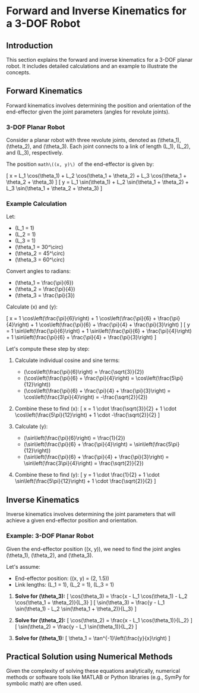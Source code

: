 # Forward and Inverse Kinematics for a 3-DOF Robot

## Introduction

This section explains the forward and inverse kinematics for a 3-DOF planar robot. It includes detailed calculations and an example to illustrate the concepts.

## Forward Kinematics

Forward kinematics involves determining the position and orientation of the end-effector given the joint parameters (angles for revolute joints).

### 3-DOF Planar Robot

Consider a planar robot with three revolute joints, denoted as \(\theta_1\), \(\theta_2\), and \(\theta_3\). Each joint connects to a link of length \(L_1\), \(L_2\), and \(L_3\), respectively.

The position ```math\((x, y)\) ```of the end-effector is given by:

\[ 
x = L_1 \cos(\theta_1) + L_2 \cos(\theta_1 + \theta_2) + L_3 \cos(\theta_1 + \theta_2 + \theta_3)
\]
\[ 
y = L_1 \sin(\theta_1) + L_2 \sin(\theta_1 + \theta_2) + L_3 \sin(\theta_1 + \theta_2 + \theta_3)
\]

### Example Calculation

Let:
- \(L_1 = 1\)
- \(L_2 = 1\)
- \(L_3 = 1\)
- \(\theta_1 = 30^\circ\)
- \(\theta_2 = 45^\circ\)
- \(\theta_3 = 60^\circ\)

Convert angles to radians:
- \(\theta_1 = \frac{\pi}{6}\)
- \(\theta_2 = \frac{\pi}{4}\)
- \(\theta_3 = \frac{\pi}{3}\)

Calculate \(x\) and \(y\):

\[ 
x = 1 \cos\left(\frac{\pi}{6}\right) + 1 \cos\left(\frac{\pi}{6} + \frac{\pi}{4}\right) + 1 \cos\left(\frac{\pi}{6} + \frac{\pi}{4} + \frac{\pi}{3}\right)
\]
\[ 
y = 1 \sin\left(\frac{\pi}{6}\right) + 1 \sin\left(\frac{\pi}{6} + \frac{\pi}{4}\right) + 1 \sin\left(\frac{\pi}{6} + \frac{\pi}{4} + \frac{\pi}{3}\right)
\]

Let's compute these step by step:

1. Calculate individual cosine and sine terms:
   - \(\cos\left(\frac{\pi}{6}\right) = \frac{\sqrt{3}}{2}\)
   - \(\cos\left(\frac{\pi}{6} + \frac{\pi}{4}\right) = \cos\left(\frac{5\pi}{12}\right)\)
   - \(\cos\left(\frac{\pi}{6} + \frac{\pi}{4} + \frac{\pi}{3}\right) = \cos\left(\frac{3\pi}{4}\right) = -\frac{\sqrt{2}}{2}\)

2. Combine these to find \(x\):
   \[ 
   x = 1 \cdot \frac{\sqrt{3}}{2} + 1 \cdot \cos\left(\frac{5\pi}{12}\right) + 1 \cdot -\frac{\sqrt{2}}{2} 
   \]

3. Calculate \(y\):
   - \(\sin\left(\frac{\pi}{6}\right) = \frac{1}{2}\)
   - \(\sin\left(\frac{\pi}{6} + \frac{\pi}{4}\right) = \sin\left(\frac{5\pi}{12}\right)\)
   - \(\sin\left(\frac{\pi}{6} + \frac{\pi}{4} + \frac{\pi}{3}\right) = \sin\left(\frac{3\pi}{4}\right) = \frac{\sqrt{2}}{2}\)

4. Combine these to find \(y\):
   \[ 
   y = 1 \cdot \frac{1}{2} + 1 \cdot \sin\left(\frac{5\pi}{12}\right) + 1 \cdot \frac{\sqrt{2}}{2} 
   \]

## Inverse Kinematics

Inverse kinematics involves determining the joint parameters that will achieve a given end-effector position and orientation.

### Example: 3-DOF Planar Robot

Given the end-effector position \((x, y)\), we need to find the joint angles \(\theta_1\), \(\theta_2\), and \(\theta_3\).

Let's assume:
- End-effector position: \((x, y) = (2, 1.5)\)
- Link lengths: \(L_1 = 1\), \(L_2 = 1\), \(L_3 = 1\)

1. **Solve for \(\theta_3\):**
   \[
   \cos(\theta_3) = \frac{x - L_1 \cos(\theta_1) - L_2 \cos(\theta_1 + \theta_2)}{L_3}
   \]
   \[
   \sin(\theta_3) = \frac{y - L_1 \sin(\theta_1) - L_2 \sin(\theta_1 + \theta_2)}{L_3}
   \]

2. **Solve for \(\theta_2\):**
   \[
   \cos(\theta_2) = \frac{x - L_1 \cos(\theta_1)}{L_2}
   \]
   \[
   \sin(\theta_2) = \frac{y - L_1 \sin(\theta_1)}{L_2}
   \]

3. **Solve for \(\theta_1\):**
   \[
   \theta_1 = \tan^{-1}\left(\frac{y}{x}\right)
   \]

## Practical Solution using Numerical Methods

Given the complexity of solving these equations analytically, numerical methods or software tools like MATLAB or Python libraries (e.g., SymPy for symbolic math) are often used.
